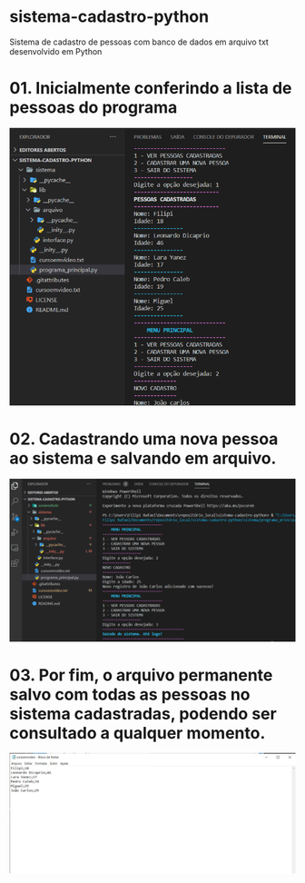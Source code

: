 # sistema-cadastro-python
 Sistema de cadastro de pessoas com banco de dados em arquivo txt desenvolvido em Python
# 01. Inicialmente conferindo a lista de pessoas do programa
![conferir_lista_de_pessoas](https://github.com/FilipiRafael/sistema-cadastro-python/blob/master/screenshots/conferir_lista_de_pessoas.png)
# 02. Cadastrando uma nova pessoa ao sistema e salvando em arquivo.
![cadastrar_nova_pessoa_e_fechando_programa.png](https://github.com/FilipiRafael/sistema-cadastro-python/blob/master/screenshots/cadastrar_nova_pessoa_e_fechando_programa.png)
# 03. Por fim, o arquivo permanente salvo com todas as pessoas no sistema cadastradas, podendo ser consultado a qualquer momento.
![arquivo_txt.png](https://github.com/FilipiRafael/sistema-cadastro-python/blob/master/screenshots/arquivo_txt.png)
